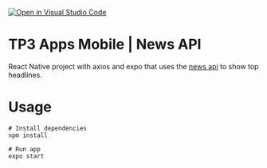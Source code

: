 [![Open in Visual Studio Code](https://classroom.github.com/assets/open-in-vscode-c66648af7eb3fe8bc4f294546bfd86ef473780cde1dea487d3c4ff354943c9ae.svg)](https://classroom.github.com/online_ide?assignment_repo_id=7840465&assignment_repo_type=AssignmentRepo)

# TP3 Apps Mobile | News API

React Native project with axios and expo that uses the [news api](https://newsapi.org/docs/endpoints/top-headlines) to show top headlines. 

# Usage

```
# Install dependencies
npm install
```

```
# Run app
expo start
```
